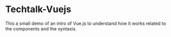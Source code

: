 # Techtalk-Vuejs

This a small demo of an intro of Vue.js to understand how it works related to the components and the syntaxis.
